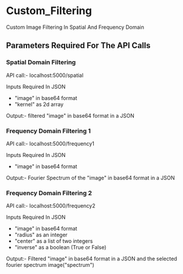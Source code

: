 # Custom_Filtering

Custom Image Filtering In Spatial And Frequency Domain

## Parameters Required For The API Calls
### Spatial Domain Filtering
API call:- localhost:5000/spatial

Inputs Required In JSON
- "image" in base64 format
- "kernel" as 2d array

Output:- filtered "image" in base64 format in a JSON

### Frequency Domain Filtering 1
API call:- localhost:5000/frequency1

Inputs Required In JSON
- "image" in base64 format

Output:- Fourier Spectrum of the "image" in base64 format in a JSON

### Frequency Domain Filtering 2
API call:- localhost:5000/frequency2

Inputs Required In JSON
- "image" in base64 format
- "radius" as an integer
- "center" as a list of two integers
- "inverse" as a boolean (True or False)

Output:- Filtered "image" in base64 format in a JSON and the selected fourier spectrum image("spectrum")


